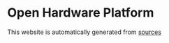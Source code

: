 # Open Hardware Platform

This website is automatically generated from
[sources](https://github.com/opencomputeproject/ohub/tree/master/docs)

